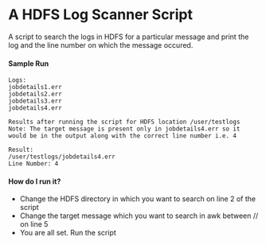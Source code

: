 # A HDFS Log Scanner Script

A script to search the logs in HDFS for a particular message and print the log and the line number on which the message occured.

#### Sample Run
```
Logs:
jobdetails1.err
jobdetails2.err
jobdetails3.err
jobdetails4.err

Results after running the script for HDFS location /user/testlogs
Note: The target message is present only in jobdetails4.err so it would be in the output along with the correct line number i.e. 4

Result:
/user/testlogs/jobdetails4.err
Line Number: 4
```

#### How do I run it?
 - Change the HDFS directory in which you want to search on line 2 of the script
 - Change the target message which you want to search in awk between // on line 5
 - You are all set. Run the script
